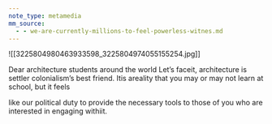 ```yaml
---
note_type: metamedia
mm_source:
  - - we-are-currently-millions-to-feel-powerless-witnes.md
---
```


![[3225804980463933598_3225804974055155254.jpg]]

Dear architecture students around the world
Let’s faceit, architecture is settler colonialism’s best friend.
Itis areality that you may or may not learn at school, but it feels

like our political duty to provide the necessary tools to those of
you who are interested in engaging withiit.

